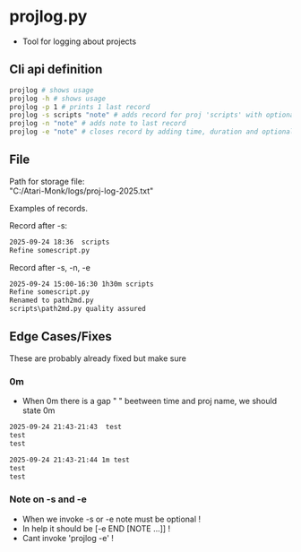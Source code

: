 # projlog.py

- Tool for logging about projects

## Cli api definition

```sh
projlog # shows usage
projlog -h # shows usage
projlog -p 1 # prints 1 last record
projlog -s scripts "note" # adds record for proj 'scripts' with optional note
projlog -n "note" # adds note to last record
projlog -e "note" # closes record by adding time, duration and optional note
```

## File

Path for storage file:  
"C:/Atari-Monk/logs/proj-log-2025.txt"  

Examples of records.  

Record after -s:

```txt
2025-09-24 18:36  scripts
Refine somescript.py
```

Record after -s, -n, -e

```txt
2025-09-24 15:00-16:30 1h30m scripts
Refine somescript.py
Renamed to path2md.py
scripts\path2md.py quality assured
```

## Edge Cases/Fixes

These are probably already fixed but make sure

### 0m

- When 0m there is a gap "  " beetween time and proj name, we should state 0m

```txt
2025-09-24 21:43-21:43  test
test
test

2025-09-24 21:43-21:44 1m test
test
test
```

### Note on -s and -e

- When we invoke -s or -e note must be optional !
- In help it should be [-e END [NOTE ...]] !
- Cant invoke 'projlog -e' ! 